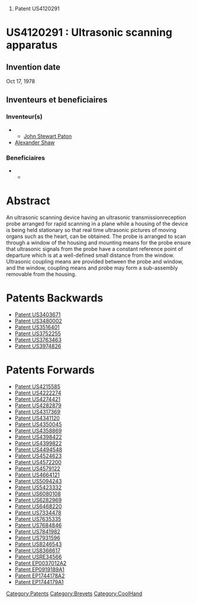 1.  Patent US4120291

US4120291 : Ultrasonic scanning apparatus
=========================================

Invention date
--------------

Oct 17, 1978

Inventeurs et beneficiaires
---------------------------

### Inventeur(s)

-   -   [John Stewart Paton](John_Stewart_Paton "wikilink")
-   [Alexander Shaw](Alexander_Shaw "wikilink")

### Beneficiaires

-   -   []( "wikilink")

Abstract
========

An ultrasonic scanning device having an ultrasonic transmissionreception
probe arranged for rapid scanning in a plane while a housing of the
device is being held stationary so that real time ultrasonic pictures of
moving organs such as the heart, can be obtained. The probe is arranged
to scan through a window of the housing and mounting means for the probe
ensure that ultrasonic signals from the probe have a constant reference
point of departure which is at a well-defined small distance from the
window. Ultrasonic coupling means are provided between the probe and
window, and the window, coupling means and probe may form a sub-assembly
removable from the housing.

Patents Backwards
=================

-   [Patent US3403671](Patent_US3403671 "wikilink")
-   [Patent US3480002](Patent_US3480002 "wikilink")
-   [Patent US3516401](Patent_US3516401 "wikilink")
-   [Patent US3752255](Patent_US3752255 "wikilink")
-   [Patent US3763463](Patent_US3763463 "wikilink")
-   [Patent US3974826](Patent_US3974826 "wikilink")

Patents Forwards
================

-   [Patent US4215585](Patent_US4215585 "wikilink")
-   [Patent US4222274](Patent_US4222274 "wikilink")
-   [Patent US4274421](Patent_US4274421 "wikilink")
-   [Patent US4282879](Patent_US4282879 "wikilink")
-   [Patent US4317369](Patent_US4317369 "wikilink")
-   [Patent US4341120](Patent_US4341120 "wikilink")
-   [Patent US4350045](Patent_US4350045 "wikilink")
-   [Patent US4358869](Patent_US4358869 "wikilink")
-   [Patent US4398422](Patent_US4398422 "wikilink")
-   [Patent US4399822](Patent_US4399822 "wikilink")
-   [Patent US4494548](Patent_US4494548 "wikilink")
-   [Patent US4524623](Patent_US4524623 "wikilink")
-   [Patent US4572200](Patent_US4572200 "wikilink")
-   [Patent US4579122](Patent_US4579122 "wikilink")
-   [Patent US4664121](Patent_US4664121 "wikilink")
-   [Patent US5094243](Patent_US5094243 "wikilink")
-   [Patent US5423332](Patent_US5423332 "wikilink")
-   [Patent US6080108](Patent_US6080108 "wikilink")
-   [Patent US6282969](Patent_US6282969 "wikilink")
-   [Patent US6468220](Patent_US6468220 "wikilink")
-   [Patent US7334478](Patent_US7334478 "wikilink")
-   [Patent US7635335](Patent_US7635335 "wikilink")
-   [Patent US7684846](Patent_US7684846 "wikilink")
-   [Patent US7841982](Patent_US7841982 "wikilink")
-   [Patent US7931596](Patent_US7931596 "wikilink")
-   [Patent US8246543](Patent_US8246543 "wikilink")
-   [Patent US8366617](Patent_US8366617 "wikilink")
-   [Patent USRE34566](Patent_USRE34566 "wikilink")
-   [Patent EP0037012A2](Patent_EP0037012A2 "wikilink")
-   [Patent EP0919189A1](Patent_EP0919189A1 "wikilink")
-   [Patent EP1744178A2](Patent_EP1744178A2 "wikilink")
-   [Patent EP1744179A1](Patent_EP1744179A1 "wikilink")

<Category:Patents> <Category:Brevets> <Category:CoolHand>
